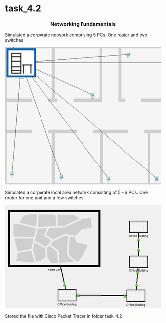 # task_4.2

<h3 align="center">Networking Fundamentals</h3>


Simulated a corporate network comprising 5 PCs.
One router and two switches


![company_net](screans/company_net.png "figure")



Simulated a corporate local area network consisting of 5 - 6 PCs.
One router for one port and a few switches

![task4.2.3](screans/task4.2.3.png "figure")

Stored the file with Cisco Packet Tracer in folder task_4.2

